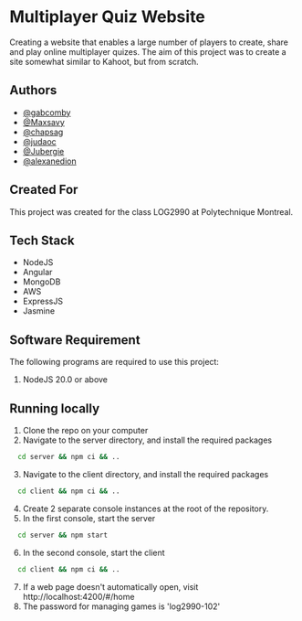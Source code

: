 # Multiplayer Quiz Website

Creating a website that enables a large number of players to create, share and play online multiplayer quizes. The aim of this project was to create a site somewhat similar to Kahoot, but from scratch.

## Authors

- [@gabcomby](https://github.com/gabcomby)
- [@Maxsavy](https://github.com/Maxsavy)
- [@chapsag](https://github.com/chapsag)
- [@judaoc](https://github.com/judaoc)
- [@Jubergie](https://github.com/Jubergie)
- [@alexanedion](https://github.com/Alexane123)

## Created For

This project was created for the class LOG2990 at Polytechnique Montreal.

## Tech Stack

- NodeJS
- Angular
- MongoDB
- AWS
- ExpressJS
- Jasmine

## Software Requirement

The following programs are required to use this project:

1. NodeJS 20.0 or above

## Running locally

1. Clone the repo on your computer
2. Navigate to the server directory, and install the required packages
```bash
  cd server && npm ci && ..
```
3. Navigate to the client directory, and install the required packages
```bash
  cd client && npm ci && ..
```
4. Create 2 separate console instances at the root of the repository.
5. In the first console, start the server
```bash
  cd server && npm start
```
6. In the second console, start the client
```bash
  cd client && npm ci && ..
```
7. If a web page doesn't automatically open, visit http://localhost:4200/#/home
8. The password for managing games is 'log2990-102'
